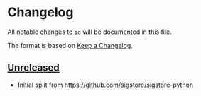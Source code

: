 # Changelog

All notable changes to `id` will be documented in this file.

The format is based on [Keep a Changelog](https://keepachangelog.com/en/1.0.0/).

## [Unreleased]

* Initial split from https://github.com/sigstore/sigstore-python

<!--Release URLs -->
[Unreleased]: https://github.com/di/sigstore-python/compare/v1.0.0...HEAD
